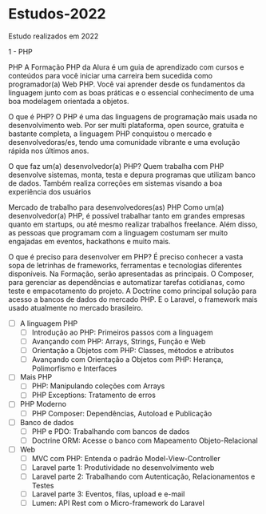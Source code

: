 # Estudos-2022
Estudo realizados em 2022



1 - PHP

PHP
A Formação PHP da Alura é um guia de aprendizado com cursos e conteúdos para você iniciar uma carreira bem sucedida como programador(a) Web PHP. Você vai aprender desde os fundamentos da linguagem junto com as boas práticas e o essencial conhecimento de uma boa modelagem orientada a objetos.

O que é PHP?
O PHP é uma das linguagens de programação mais usada no desenvolvimento web. Por ser multi plataforma, open source, gratuita e bastante completa, a linguagem PHP conquistou o mercado e desenvolvedoras/es, tendo uma comunidade vibrante e uma evolução rápida nos últimos anos.

O que faz um(a) desenvolvedor(a) PHP?
Quem trabalha com PHP desenvolve sistemas, monta, testa e depura programas que utilizam banco de dados. Também realiza correções em sistemas visando a boa experiência dos usuários

Mercado de trabalho para desenvolvedores(as) PHP
Como um(a) desenvolvedor(a) PHP, é possível trabalhar tanto em grandes empresas quanto em startups, ou até mesmo realizar trabalhos freelance. Além disso, as pessoas que programam com a linguagem costumam ser muito engajadas em eventos, hackathons e muito mais.

O que é preciso para desenvolver em PHP?
É preciso conhecer a vasta sopa de letrinhas de frameworks, ferramentas e tecnologias diferentes disponíveis. Na Formação, serão apresentadas as principais. O Composer, para gerenciar as dependências e automatizar tarefas cotidianas, como teste e empacotamento do projeto. A Doctrine como principal solução para acesso a bancos de dados do mercado PHP. E o Laravel, o framework mais usado atualmente no mercado brasileiro.

- [ ] A linguagem PHP
  - [ ] Introdução ao PHP: Primeiros passos com a linguagem
  - [ ] Avançando com PHP: Arrays, Strings, Função e Web
  - [ ] Orientação a Objetos com PHP: Classes, métodos e atributos
  - [ ] Avançando com Orientação a Objetos com PHP: Herança, Polimorfismo e Interfaces

- [ ] Mais PHP
  - [ ] PHP: Manipulando coleções com Arrays
  - [ ] PHP Exceptions: Tratamento de erros
  
- [ ] PHP Moderno
  - [ ] PHP Composer: Dependências, Autoload e Publicação

- [ ] Banco de dados
  - [ ] PHP e PDO: Trabalhando com bancos de dados
  - [ ] Doctrine ORM: Acesse o banco com Mapeamento Objeto-Relacional
  
- [ ] Web 
  - [ ] MVC com PHP: Entenda o padrão Model-View-Controller
  - [ ] Laravel parte 1: Produtividade no desenvolvimento web
  - [ ] Laravel parte 2: Trabalhando com Autenticação, Relacionamentos e Testes
  - [ ] Laravel parte 3: Eventos, filas, upload e e-mail
  - [ ] Lumen: API Rest com o Micro-framework do Laravel
